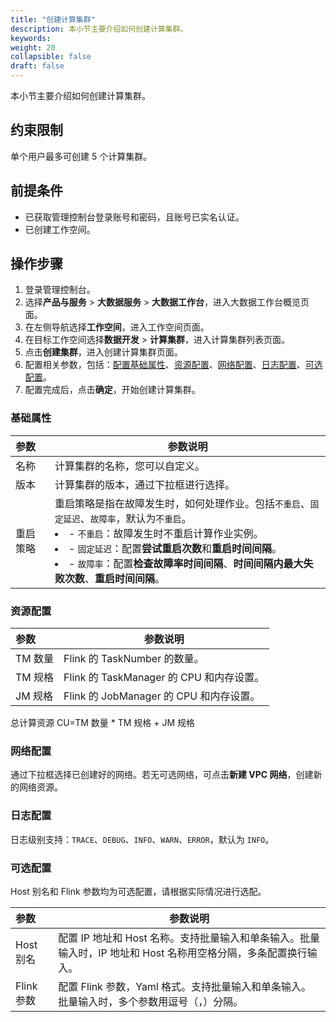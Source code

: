```yaml
---
title: "创建计算集群"
description: 本小节主要介绍如何创建计算集群。 
keywords: 
weight: 20
collapsible: false
draft: false
---
```


本小节主要介绍如何创建计算集群。

## 约束限制

单个用户最多可创建 5 个计算集群。

## 前提条件

- 已获取管理控制台登录账号和密码，且账号已实名认证。
- 已创建工作空间。

## 操作步骤

1. 登录管理控制台。
2. 选择**产品与服务** > **大数据服务** > **大数据工作台**，进入大数据工作台概览页面。
3. 在左侧导航选择**工作空间**，进入工作空间页面。
4. 在目标工作空间选择**数据开发** > **计算集群**，进入计算集群列表页面。
5. 点击**创建集群**，进入创建计算集群页面。
6. 配置相关参数，包括：[配置基础属性](#基础属性)、[资源配置](#资源配置)、[网络配置](#网络配置)、[日志配置](#日志配置)、[可选配置](#可选配置)。
7. 配置完成后，点击**确定**，开始创建计算集群。

### 基础属性

| 参数           | 参数说明                                                     |
| :------------- | ------------------------------------------------------------ |
| 名称       | 计算集群的名称，您可以自定义。               |
| 版本       | 计算集群的版本，通过下拉框进行选择。              |
| 重启策略    | 重启策略是指在故障发生时，如何处理作业。包括`不重启`、`固定延迟`、`故障率`，默认为`不重启`。<li>- `不重启`：故障发生时不重启计算作业实例。 <li>- `固定延迟`：配置**尝试重启次数**和**重启时间间隔**。<li>- `故障率`：配置**检查故障率时间间隔**、**时间间隔内最大失败次数**、**重启时间间隔**。             |

### 资源配置

| 参数           | 参数说明                                                     |
| :------------- | ------------------------------------------------------------ |
| TM 数量       | Flink 的 TaskNumber 的数量。               |
| TM 规格       | Flink 的 TaskManager 的 CPU 和内存设置。              |
| JM 规格       | Flink 的 JobManager 的 CPU 和内存设置。               |

总计算资源 CU=TM 数量 * TM 规格 + JM 规格

### 网络配置

通过下拉框选择已创建好的网络。若无可选网络，可点击**新建 VPC 网络**，创建新的网络资源。 

### 日志配置

日志级别支持：`TRACE`、`DEBUG`、`INFO`、`WARN`、`ERROR`，默认为 `INFO`。

### 可选配置

Host 别名和 Flink 参数均为可选配置，请根据实际情况进行选配。

| 参数           | 参数说明                                                     |
| :------------- | ------------------------------------------------------------ |
| Host 别名       | 配置 IP 地址和 Host 名称。支持批量输入和单条输入。批量输入时，IP 地址和 Host 名称用空格分隔，多条配置换行输入。               |
| Flink 参数      | 配置 Flink 参数，Yaml 格式。支持批量输入和单条输入。批量输入时，多个参数用逗号（，）分隔。              |

